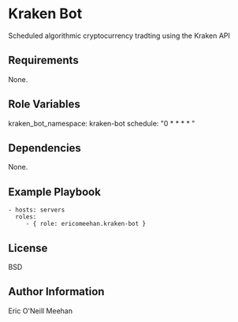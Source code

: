 Kraken Bot
=========

Scheduled algorithmic cryptocurrency tradting using the Kraken API

Requirements
------------

None.

Role Variables
--------------

kraken_bot_namespace: kraken-bot
schedule: "0 * * * * "

Dependencies
------------

None.

Example Playbook
----------------

    - hosts: servers
      roles:
         - { role: ericomeehan.kraken-bot }

License
-------

BSD

Author Information
------------------

Eric O'Neill Meehan
